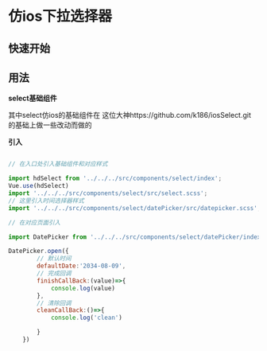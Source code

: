 # 仿ios下拉选择器



## 快速开始

## 用法
**select基础组件**


其中select仿ios的基础组件在 这位大神https://github.com/k186/iosSelect.git 的基础上做一些改动而做的


**引入**


```js

// 在入口处引入基础组件和对应样式

import hdSelect from '../../../src/components/select/index';
Vue.use(hdSelect)
import '../../../src/components/select/src/select.scss';
// 这里引入时间选择器样式
import '../../../src/components/select/datePicker/src/datepicker.scss';

// 在对应页面引入

import DatePicker from '../../../src/components/select/datePicker/index'

DatePicker.open({
        // 默认时间
        defaultDate:'2034-08-09',
        // 完成回调
        finishCallBack:(value)=>{
            console.log(value)
        },
        // 清除回调
        cleanCallBack:()=>{
            console.log('clean')

        }
    })
```
